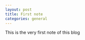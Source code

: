 ```yaml
---
layout: post
title: First note
categories: general
---
```



This is the very first note of this blog
